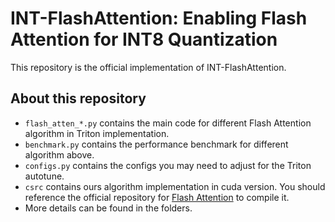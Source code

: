 # INT-FlashAttention: Enabling Flash Attention for INT8 Quantization

This repository is the official implementation of INT-FlashAttention. 



## About this repository

- `flash_atten_*.py` contains the main code for different Flash Attention algorithm in Triton implementation.
- `benchmark.py` contains the performance benchmark for different algorithm above.
- `configs.py` contains the configs you may need to adjust for the Triton autotune.
- `csrc` contains ours algorithm implementation in cuda version. You should reference the official repository for [Flash Attention](https://github.com/Dao-AILab/flash-attention) to compile it.
- More details can be found in the folders.


